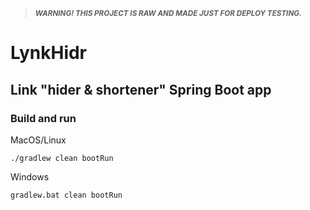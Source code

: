 > <sub>***WARNING! THIS PROJECT IS RAW AND MADE JUST FOR DEPLOY TESTING.***</sub>
# LynkHidr
## Link "hider & shortener" Spring Boot app
### Build and run

MacOS/Linux
```
./gradlew clean bootRun
```
Windows
```
gradlew.bat clean bootRun
```
